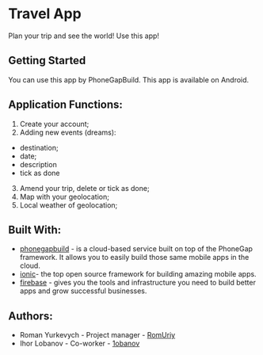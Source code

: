 # Travel App
Plan your trip and see the world! Use this app!

## Getting Started
You can use this app by PhoneGapBuild. This app is available on Android.

## Application Functions:
1. Create your account;
2. Adding new events (dreams):
* destination;
* date;
* description
* tick as done
3. Amend your trip, delete or tick as done;
4. Map with your geolocation;
5. Local weather of geolocation;

## Built With:

* [phonegapbuild](https://build.phonegap.com/apps) - is a cloud-based service built on top of the PhoneGap framework. It allows you to easily build those same mobile apps in the cloud.
* [ionic](https://ionicframework.com/)- the top open source framework for building amazing mobile apps. 
* [firebase](https://www.firebase.com) - gives you the tools and infrastructure you need to build better apps and grow successful businesses.

## Authors:

* Roman Yurkevych - Project manager - [RomUriy](https://github.com/RomUriy)
* Ihor Lobanov - Co-worker - [1obanov](https://github.com/1obanov)

